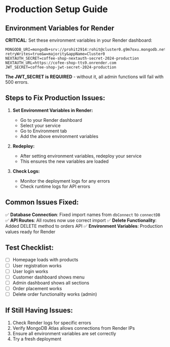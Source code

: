 # Production Setup Guide

## Environment Variables for Render

**CRITICAL**: Set these environment variables in your Render dashboard:

```
MONGODB_URI=mongodb+srv://prohit2914:rohit@cluster0.g9m7oxu.mongodb.net/coffeeshop?retryWrites=true&w=majority&appName=Cluster0
NEXTAUTH_SECRET=coffee-shop-nextauth-secret-2024-production
NEXTAUTH_URL=https://cofee-shop-tts9.onrender.com
JWT_SECRET=coffee-shop-jwt-secret-2024-production
```

**The JWT_SECRET is REQUIRED** - without it, all admin functions will fail with 500 errors.

## Steps to Fix Production Issues:

1. **Set Environment Variables in Render:**
   - Go to your Render dashboard
   - Select your service
   - Go to Environment tab
   - Add the above environment variables

2. **Redeploy:**
   - After setting environment variables, redeploy your service
   - This ensures the new variables are loaded

3. **Check Logs:**
   - Monitor the deployment logs for any errors
   - Check runtime logs for API errors

## Common Issues Fixed:

✅ **Database Connection**: Fixed import names from `dbConnect` to `connectDB`
✅ **API Routes**: All routes now use correct import
✅ **Delete Functionality**: Added DELETE method to orders API
✅ **Environment Variables**: Production values ready for Render

## Test Checklist:

- [ ] Homepage loads with products
- [ ] User registration works
- [ ] User login works
- [ ] Customer dashboard shows menu
- [ ] Admin dashboard shows all sections
- [ ] Order placement works
- [ ] Delete order functionality works (admin)

## If Still Having Issues:

1. Check Render logs for specific errors
2. Verify MongoDB Atlas allows connections from Render IPs
3. Ensure all environment variables are set correctly
4. Try a fresh deployment
